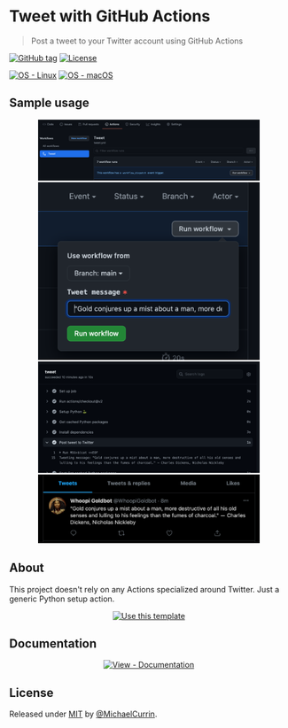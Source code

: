 # Tweet with GitHub Actions
> Post a tweet to your Twitter account using GitHub Actions

[![GitHub tag](https://img.shields.io/github/tag/MichaelCurrin/tweet-gh-actions-py?include_prereleases=&sort=semver)](https://github.com/MichaelCurrin/tweet-gh-actions-py/releases/)
[![License](https://img.shields.io/badge/License-MIT-blue)](#license)

[![OS - Linux](https://img.shields.io/badge/OS-Linux-blue?logo=linux&logoColor=white)](https://www.linux.org/)
[![OS - macOS](https://img.shields.io/badge/OS-macOS-blue?logo=apple&logoColor=white)](https://www.apple.com/macos/)


## Sample usage

<div align="center">

<img src="/workflow-1.png" alt="Sample screenshot" title="Sample screenshot" width="400" />

<img src="/workflow-2.png" alt="Sample screenshot" title="Sample screenshot" width="400" />

<img src="/workflow-3.png" alt="Sample screenshot" title="Sample screenshot" width="400" />

<img src="/created-tweet.png" alt="Sample screenshot" title="Sample screenshot" width="400" />


</div>



## About

This project doesn't rely on any Actions specialized around Twitter. Just a generic Python setup action.

<div align="center">

[![Use this template](https://img.shields.io/badge/Generate-Use_this_template-2ea44f?style=for-the-badge)](https://github.com/MichaelCurrin/tweet-gh-actions-py/generate)

</div>


## Documentation

<div align="center">

[![View - Documentation](https://img.shields.io/badge/View-Documentation-blue?style=for-the-badge)](/docs/)

</div>


## License

Released under [MIT](/LICENSE) by [@MichaelCurrin](https://github.com/MichaelCurrin).
